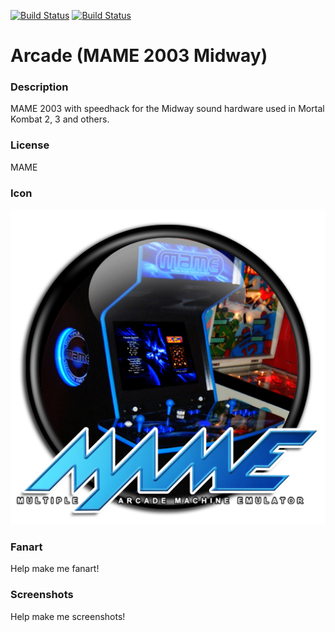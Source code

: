 [![Build Status](https://travis-ci.org/kodi-game/game.libretro.mame2003_midway.svg?branch=master)](https://travis-ci.org/kodi-game/game.libretro.mame2003_midway)
[![Build Status](https://ci.appveyor.com/api/projects/status/github/kodi-game/game.libretro.mame2003_midway?svg=true)](https://ci.appveyor.com/project/kodi-game/game-libretro-mame2003-midway)

# Arcade (MAME 2003 Midway)

### Description

MAME 2003 with speedhack for the Midway sound hardware used in Mortal Kombat 2, 3 and others.

### License

MAME

### Icon

![Arcade (MAME 2003 Midway) icon](game.libretro.mame2003_midway/resources/icon.png)

### Fanart

Help make me fanart!

### Screenshots

Help make me screenshots!
